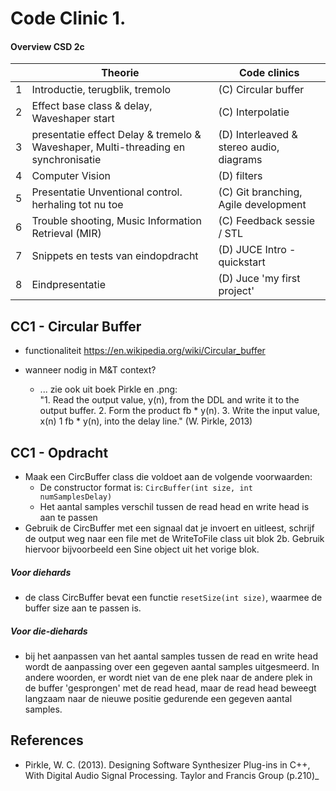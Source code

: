 
# Code Clinic 1.

#### Overview CSD 2c
|   | Theorie                                                                            | Code clinics                             |
|---|------------------------------------------------------------------------------------|------------------------------------------|
| 1 | Introductie, terugblik, tremolo                                                    | (C) Circular buffer                      |
| 2 | Effect base class & delay, Waveshaper start                                        | (C) Interpolatie                         |
| 3 | presentatie effect Delay & tremelo & Waveshaper, Multi-threading en synchronisatie | (D) Interleaved & stereo audio, diagrams |
| 4 | Computer Vision                                                                    | (D) filters                              |
| 5 | Presentatie Unventional control. herhaling tot nu toe                              | (C) Git branching, Agile development     |
| 6 | Trouble shooting, Music Information Retrieval (MIR)                                | (C) Feedback sessie /  STL               |
| 7 | Snippets en tests van eindopdracht                                                 | (D) JUCE Intro - quickstart              |
| 8 | Eindpresentatie                                                                    | (D) Juce 'my first project'              |




## CC1 - Circular Buffer
* functionaliteit
https://en.wikipedia.org/wiki/Circular_buffer
* wanneer nodig in M&T context?

  * ... zie ook uit boek Pirkle en .png:   
    "1. Read the output value, y(n), from the DDL and write it to the output buffer.
    2. Form the product fb * y(n).
    3. Write the input value, x(n) 1 fb * y(n), into the delay line." (W. Pirkle, 2013)


## CC1 - Opdracht
* Maak een CircBuffer class die voldoet aan de volgende voorwaarden:
  * De constructor format is:
    ```CircBuffer(int size, int numSamplesDelay)```
  * Het aantal samples verschil tussen de read head en write head is aan te passen
* Gebruik de CircBuffer met een signaal dat je invoert en uitleest,
schrijf de output weg naar een file met de WriteToFile class uit blok 2b. 
Gebruik hiervoor bijvoorbeeld een Sine object uit het vorige blok.


##### *Voor diehards*
* de class CircBuffer bevat een functie ```resetSize(int size)```, waarmee de buffer size aan te passen is.

##### *Voor die-diehards*
* bij het aanpassen van het aantal samples tussen de read en write head wordt de aanpassing over een gegeven 
aantal samples uitgesmeerd. In andere woorden, er wordt niet van de ene plek naar de andere plek 
in de buffer 'gesprongen' met de read head, maar de read head beweegt langzaam naar de nieuwe positie 
gedurende een gegeven aantal samples.


## References
* Pirkle, W. C. (2013). Designing Software Synthesizer Plug-ins in C++, 
With Digital Audio Signal Processing. Taylor and Francis Group (p.210)_
